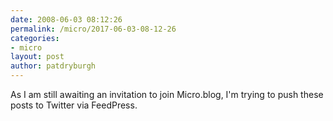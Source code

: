 ```yaml
---
date: 2008-06-03 08:12:26
permalink: /micro/2017-06-03-08-12-26
categories:
- micro
layout: post
author: patdryburgh
---
```


As I am still awaiting an invitation to join Micro.blog, I'm trying to push these posts to Twitter via FeedPress.